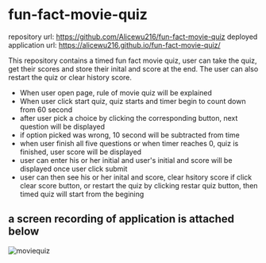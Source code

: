 # fun-fact-movie-quiz
repository url: https://github.com/Alicewu216/fun-fact-movie-quiz
deployed application url:  https://alicewu216.github.io/fun-fact-movie-quiz/

This repository contains a timed fun fact movie quiz, user can take the quiz, get their scores and store their inital and score at the end. The user can also restart the quiz or clear history score.

* When user open page, rule of movie quiz will be explained
* When user click start quiz, quiz starts and timer begin to count down from 60 second
* after user pick a choice by clicking the corresponding button, next question will be displayed
* if option picked was wrong, 10 second will be subtracted from time
* when user finish all five questions or when timer reaches 0, quiz is finished, user score will be displayed
* user can enter his or her initial and user's initial and score will be displayed once user click submit
* user can then see his or her inital and score, clear hsitory score if click clear score button, or restart the quiz by clicking restar quiz button, then timed quiz will start from the begining

## a screen recording of application is attached below
![moviequiz](moviequiz.gif)

